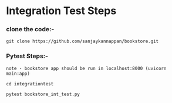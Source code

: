 # Integration Test Steps

### clone the code:-

    git clone https://github.com/sanjaykannappan/bookstore.git

### Pytest Steps:-

    note - bookstore app should be run in localhost:8000 (uvicorn main:app)

    cd integrationtest

    pytest bookstore_int_test.py